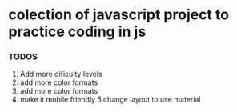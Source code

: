 colection of javascript project to practice coding in js 
===

### TODOS
   1. Add more dificulty levels
   2. add more color formats 
   3. add more color formats 
   4. make it mobile friendly
   5.change layout to use material
